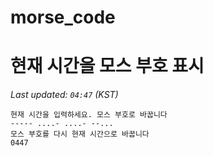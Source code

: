 # morse_code
# 현재 시간을 모스 부호 표시
<!-- MORSE_TIME_START -->
_Last updated: `04:47` (KST)_

```
현재 시간을 입력하세요. 모스 부호로 바꿉니다
----- ....- ....- --...
모스 부호를 다시 현재 시간으로 바꿉니다
0447
```
<!-- MORSE_TIME_END -->
